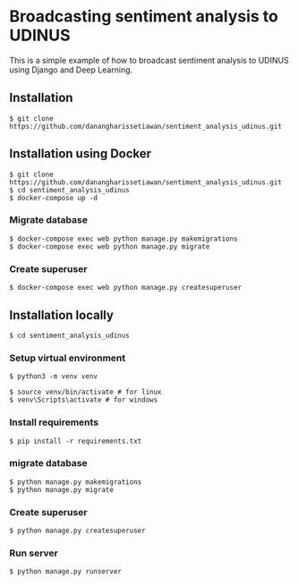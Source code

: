 # Broadcasting sentiment analysis to UDINUS

This is a simple example of how to broadcast sentiment analysis to UDINUS using Django and Deep Learning.

## Installation
```shell
$ git clone https://github.com/danangharissetiawan/sentiment_analysis_udinus.git
```

## Installation using Docker
```shell
$ git clone https://github.com/danangharissetiawan/sentiment_analysis_udinus.git
$ cd sentiment_analysis_udinus
$ docker-compose up -d
```
### Migrate database
```shell
$ docker-compose exec web python manage.py makemigrations
$ docker-compose exec web python manage.py migrate
```

### Create superuser
```shell
$ docker-compose exec web python manage.py createsuperuser
```


## Installation locally
```shell
$ cd sentiment_analysis_udinus
```

### Setup virtual environment
```shell
$ python3 -m venv venv

$ source venv/bin/activate # for linux
$ venv\Scripts\activate # for windows
```

### Install requirements
```shell
$ pip install -r requirements.txt
```

### migrate database
```shell
$ python manage.py makemigrations
$ python manage.py migrate
```

### Create superuser
```shell
$ python manage.py createsuperuser
```

### Run server
```shell
$ python manage.py runserver
```
